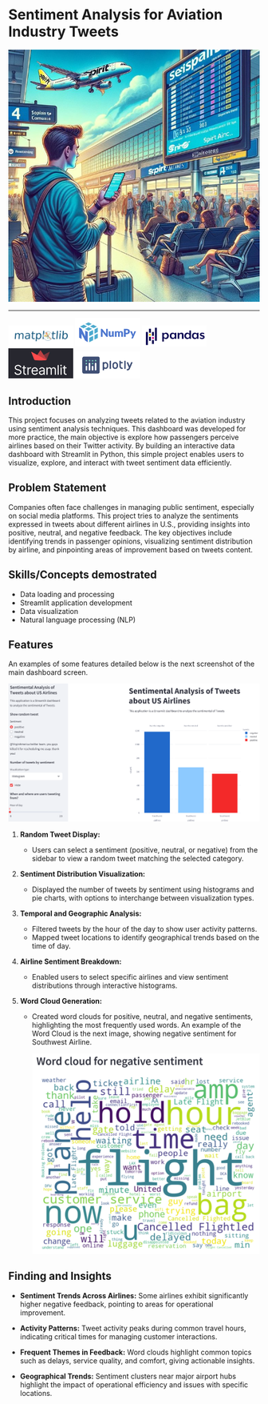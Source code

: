 # Sentiment Analysis for Aviation Industry Tweets
![](images/introduction.jpg)

---
<img src="images/matplotlib-logo.png" alt="Matplotlib Logo" width="130"/> <img src="images/numpy-logo.png" alt="Numpy Logo" width="130"/> <img src="images/pandas-logo.jpg" alt="Pandas Logo" width="130"/> <img src="images/streamlit-logo.jpg" alt="Streamlit Logo" width="130"/> <img src="images/plotly-logo.png" alt="Plotly Logo" width="130"/>

## Introduction
This project focuses on analyzing tweets related to the aviation industry using sentiment analysis techniques. This dashboard was developed for more practice, the main objective is explore how passengers perceive airlines based on their Twitter activity. By building an interactive data dashboard with Streamlit in Python, this simple project enables users to visualize, explore, and interact with tweet sentiment data efficiently.


## Problem Statement
Companies often face challenges in managing public sentiment, especially on social media platforms. This project tries to analyze the sentiments expressed in tweets about different airlines in U.S., providing insights into positive, neutral, and negative feedback. The key objectives include identifying trends in passenger opinions, visualizing sentiment distribution by airline, and pinpointing areas of improvement based on tweets content.

## Skills/Concepts demostrated
- Data loading and processing
- Streamlit application development
- Data visualization
- Natural language processing (NLP)

## Features
An examples of some features detailed below is the next screenshot of the main dashboard screen.

<img src="images/dashboard.png" alt="Dashboard" width="750"/>

1. **Random Tweet Display:**
   - Users can select a sentiment (positive, neutral, or negative) from the sidebar to view a random tweet matching the selected category.
     
2. **Sentiment Distribution Visualization:**
   - Displayed the number of tweets by sentiment using histograms and pie charts, with options to interchange between visualization types.
     
3. **Temporal and Geographic Analysis:**
   - Filtered tweets by the hour of the day to show user activity patterns.
   - Mapped tweet locations to identify geographical trends based on the time of day.
     
4. **Airline Sentiment Breakdown:**
   - Enabled users to select specific airlines and view sentiment distributions through interactive histograms.
     
5. **Word Cloud Generation:**
   - Created word clouds for positive, neutral, and negative sentiments, highlighting the most frequently used words.
     An example of the Word Cloud is the next image, showing negative sentiment for Southwest Airline.

     <img src="images/negative-sentiment-example.png" alt="Negative Sentiment Example" width="630"/>


## Finding and Insights
- **Sentiment Trends Across Airlines:** Some airlines exhibit significantly higher negative feedback, pointing to areas for operational improvement.
  
- **Activity Patterns:** Tweet activity peaks during common travel hours, indicating critical times for managing customer interactions.
  
- **Frequent Themes in Feedback:** Word clouds highlight common topics such as delays, service quality, and comfort, giving actionable insights.
  
- **Geographical Trends:** Sentiment clusters near major airport hubs highlight the impact of operational efficiency and issues with specific locations.







